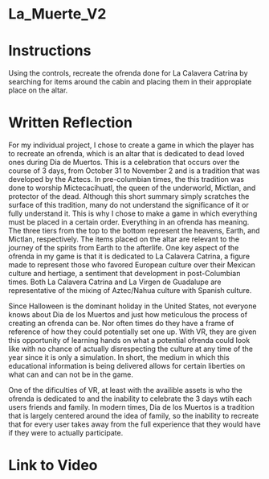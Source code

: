 # La_Muerte_V2
# Instructions
  Using the controls, recreate the ofrenda done for La Calavera Catrina by searching for items around the cabin and placing them in their appropiate place on the altar. 
# Written Reflection 
  For my individual project, I chose to create a game in which the player has to recreate an ofrenda, which is an altar that 
is dedicated to dead loved ones during Dia de Muertos. This is a celebration that occurs over the course of 3 days, from October 31 to November 2 and is a tradition that was developed by the Aztecs. In pre-columbian times, the this tradition was done to worship Mictecacihuatl, the queen of the underworld, Mictlan, and protector of the dead. Although this short summary simply scratches the surface of this tradition, many do not understand the significance of it or fully understand it. This is why I chose to make a game in which everything must be placed in a certain order. Everything in an ofrenda has meaning. The three tiers from the top to the bottom represent the heavens, Earth, and Mictlan, respectively. The items placed on the altar are relevant to the journey of the spirits from Earth to the afterlife. One key aspect of the ofrenda in my game is that it is dedicated to La Calavera Catrina, a figure made to represent those who favored European culture over their Mexican culture and hertiage, a sentiment that development in post-Columbian times. Both La Calavera Catrina and La Virgen de Guadalupe are representative of the mixing of Aztec/Nahua culture with Spanish culture. 


  Since Halloween is the dominant holiday in the United States, not everyone knows about Dia de los Muertos and just how meticulous the process of creating an ofrenda can be. Nor often times do they have a frame of reference of how they could potentially set one up. With VR, they are given this opportunity of learning hands on what a potential ofrenda could look like with no chance of actually disrespecting the culture at any time of the year since it is only a simulation. In short, the medium in which this educational information is being delivered allows for certain liberties on what can and can not be in the game.

  One of the dificulties of VR, at least with the availible assets is who the ofrenda is dedicated to and the inability to celebrate the 3 days wtih each users friends and family. In modern times, Dia de los Muertos is a tradition that is largely centered around the idea of family, so the inability to recreate that for every user takes away from the full experience that they would have if they were to actually participate. 
 
# Link to Video 

